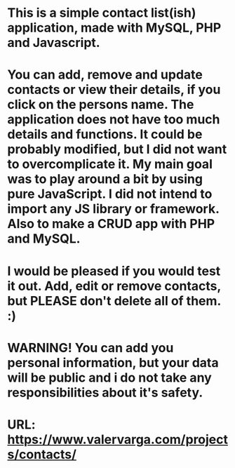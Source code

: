 # This is a simple contact list(ish) application, made with MySQL, PHP and Javascript.
# You can add, remove and update contacts or view their details, if you click on the persons name. The application does not have too much details and functions. It could be probably modified, but I did not want to overcomplicate it. My main goal was to play around a bit by using pure JavaScript. I did not intend to import any JS library or framework. Also to make a CRUD app with PHP and MySQL.
# I would be pleased if you would test it out. Add, edit or remove contacts, but PLEASE don't delete all of them. :)

# WARNING! You can add you personal information, but your data will be public and i do not take any responsibilities about it's safety.


# URL: https://www.valervarga.com/projects/contacts/
